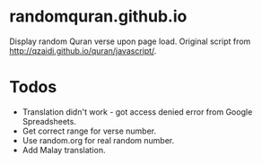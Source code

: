 # randomquran.github.io
Display random Quran verse upon page load. Original script from http://qzaidi.github.io/quran/javascript/.

# Todos
* Translation didn't work - got access denied error from Google Spreadsheets.
* Get correct range for verse number.
* Use random.org for real random number.
* Add Malay translation.
